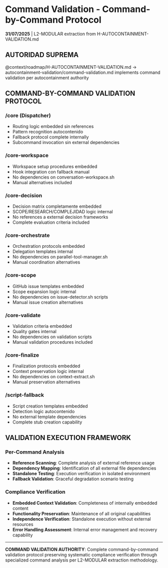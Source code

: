 # Command Validation - Command-by-Command Protocol

**31/07/2025** | L2-MODULAR extraction from H-AUTOCONTAINMENT-VALIDATION.md

## AUTORIDAD SUPREMA
@context/roadmap/H-AUTOCONTAINMENT-VALIDATION.md → autocontainment-validation/command-validation.md implements command validation per autocontainment authority

## COMMAND-BY-COMMAND VALIDATION PROTOCOL

### **/core (Dispatcher)**
- Routing logic embedded sin references
- Pattern recognition autocontenido
- Fallback protocol complete internally
- Subcommand invocation sin external dependencies

### **/core-workspace**
- Workspace setup procedures embedded
- Hook integration con fallback manual
- No dependencies on conversation-workspace.sh
- Manual alternatives included

### **/core-decision**
- Decision matrix completamente embedded
- SCOPE/RESEARCH/COMPLEJIDAD logic internal
- No references a external decision frameworks
- Complete evaluation criteria included

### **/core-orchestrate**
- Orchestration protocols embedded
- Delegation templates internal
- No dependencies on parallel-tool-manager.sh
- Manual coordination alternatives

### **/core-scope**
- GitHub issue templates embedded
- Scope expansion logic internal
- No dependencies on issue-detector.sh scripts
- Manual issue creation alternatives

### **/core-validate**
- Validation criteria embedded
- Quality gates internal
- No dependencies on validation scripts
- Manual validation procedures included

### **/core-finalize**
- Finalization protocols embedded
- Context preservation logic internal
- No dependencies on context-extract.sh
- Manual preservation alternatives

### **/script-fallback**
- Script creation templates embedded
- Detection logic autocontenido
- No external template dependencies
- Complete stub creation capability

## VALIDATION EXECUTION FRAMEWORK

### **Per-Command Analysis**
- **Reference Scanning**: Complete analysis of external reference usage
- **Dependency Mapping**: Identification of all external file dependencies
- **Standalone Testing**: Execution verification in isolated environment
- **Fallback Validation**: Graceful degradation scenario testing

### **Compliance Verification**
- **Embedded Context Validation**: Completeness of internally embedded content
- **Functionality Preservation**: Maintenance of all original capabilities
- **Independence Verification**: Standalone execution without external resources
- **Error Handling Assessment**: Internal error management and recovery capability

---

**COMMAND VALIDATION AUTHORITY**: Complete command-by-command validation protocol preserving systematic compliance verification through specialized command analysis per L2-MODULAR extraction methodology.